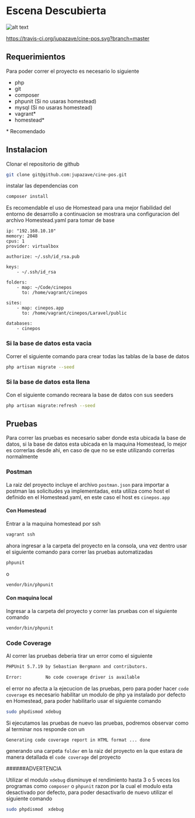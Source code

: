# Escena Descubierta

![alt text](https://travis-ci.org/jupazave/cine-pos.svg?branch=master "Travis CI")

https://travis-ci.org/jupazave/cine-pos.svg?branch=master

## Requerimientos

Para poder correr el proyecto es necesario lo siguiente

* php
* git
* composer
* phpunit (Si no usaras homestead)
* mysql (Si no usaras homestead)
* vagrant*
* homestead*

\* Recomendado

## Instalacion

Clonar el repositorio de github

```bash
git clone git@github.com:jupazave/cine-pos.git
```

instalar las dependencias con

```bash
composer install
```

Es recomendable el uso de Homestead para una mejor fiabilidad del entorno de desarrollo
a continuacion se mostrara una configuracion del archivo Homestead.yaml para tomar de base

```text
ip: "192.168.10.10"
memory: 2048
cpus: 1
provider: virtualbox

authorize: ~/.ssh/id_rsa.pub

keys:
    - ~/.ssh/id_rsa

folders:
    - map: ~/Code/cinepos
      to: /home/vagrant/cinepos

sites:
    - map: cinepos.app
      to: /home/vagrant/cinepos/Laravel/public

databases:
    - cinepos
```

### Si la base de datos esta vacia

Correr el siguiente comando para crear todas las tablas de la base de datos

```bash
php artisan migrate --seed
```

### Si la base de datos esta llena

Con el siguiente comando recreara la base de datos con sus seeders 

```bash
php artisan migrate:refresh --seed
```

## Pruebas

Para correr las pruebas es necesario saber donde esta ubicada la base de datos, si la base de datos
esta ubicada en la maquina Homestead, lo mejor es correrlas desde ahi, en caso de que no se este
utilizando correrlas normalmente

### Postman

La raiz del proyecto incluye el archivo `postman.json` para importar a postman las solicitudes ya implementadas,
esta utiliza como host el definido en el Homestead.yaml, en este caso el host es `cinepos.app`

#### Con Homestead

Entrar a la maquina homestead por ssh

```bash
vagrant ssh
```

ahora ingresar a la carpeta del proyecto en la consola, una vez dentro 
usar el siguiente comando para correr las pruebas automatizadas

```bash
phpunit
```
o
```bash
vendor/bin/phpunit
```

#### Con maquina local

Ingresar a la carpeta del proyecto y correr las pruebas con el siguiente comando

```bash
vendor/bin/phpunit
```

### Code Coverage 

Al correr las pruebas deberia tirar un error como el siguiente

```bash
PHPUnit 5.7.19 by Sebastian Bergmann and contributors.

Error:         No code coverage driver is available
```

el error no afecta a la ejecucion de las pruebas, pero para poder hacer `code coverage` es necesario habilitar
un modulo de php ya instalado por defecto en Homestead, para poder habilitarlo usar el siguiente comando

```bash
sudo phpdismod xdebug
```

Si ejecutamos las pruebas de nuevo las pruebas, podremos observar como al terminar nos responde con un
 
```bash
Generating code coverage report in HTML format ... done
``` 

generando una carpeta `folder` en la raiz del proyecto en la que estara de manera detallada el `code coverage` del proyecto

######ADVERTENCIA

Utilizar el modulo `xdebug` disminuye el rendimiento hasta 3 o 5 veces los programas como `composer` o `phpunit`
 razon por la cual el modulo esta desactivado por defecto, para poder desactivarlo de nuevo utilizar el siguiente comando
 
 ```bash
 sudo phpdismod  xdebug
 ```